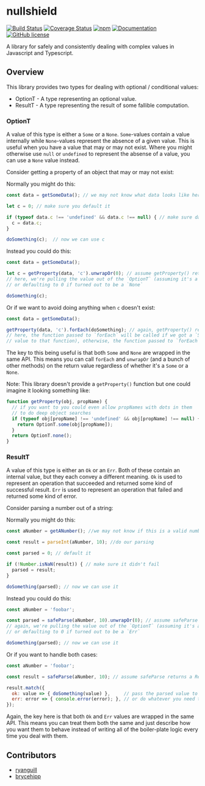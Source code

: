 # nullshield

[![Build Status](https://travis-ci.org/iwburns/nullshield.svg?branch=master)](https://travis-ci.org/iwburns/nullshield)
[![Coverage Status](https://coveralls.io/repos/github/iwburns/nullshield/badge.svg?branch=master)](https://coveralls.io/github/iwburns/nullshield?branch=master)
[![npm](https://img.shields.io/badge/npm-npm-green.svg)](https://www.npmjs.com/package/nullshield)
[![Documentation](https://img.shields.io/badge/docs-gh--pages-blue.svg)](https://iwburns.github.com/nullshield)
[![GitHub license](https://img.shields.io/github/license/iwburns/nullshield.svg)](https://github.com/iwburns/nullshield/blob/master/LICENSE)

A library for safely and consistently dealing with complex values in Javascript and Typescript.

## Overview

This library provides two types for dealing with optional / conditional values:
* OptionT - A type representing an optional value.
* ResultT - A type representing the result of some fallible computation.

### OptionT
A value of this type is either a `Some` or a `None`. `Some`-values contain a value internally while `None`-values represent the absence of a given value.  This is useful when you have a value that may or may not exist.  Where you might otherwise use `null` or `undefined` to represent the absense of a value, you can use a `None` value instead.

Consider getting a property of an object that may or may not exist:

Normally you might do this:
```javascript
const data = getSomeData(); // we may not know what data looks like here

let c = 0; // make sure you default it

if (typeof data.c !== 'undefined' && data.c !== null) { // make sure data.c exists
  c = data.c;
}

doSomething(c);  // now we can use c
```
Instead you could do this:
```javascript
const data = getSomeData();

let c = getProperty(data, 'c').unwrapOr(0); // assume getProperty() returns an `OptionT`
// here, we're pulling the value out of the `OptionT` (assuming it's a `Some`)
// or defaulting to 0 if turned out to be a `None`

doSomething(c);
```
Or if we want to avoid doing anything when `c` doesn't exist:
```javascript
const data = getSomeData();

getProperty(data, 'c').forEach(doSomething); // again, getProperty() returns an `OptionT`
// here, the function passed to `forEach` will be called if we got a `Some` (passing the internal
// value to that function), otherwise, the function passed to `forEach` will be ignored
```
The key to this being useful is that both `Some` and `None` are wrapped in the same API. This means you can call `forEach` and `unwrapOr` (and a bunch of other methods) on the return value regardless of whether it's a `Some` or a `None`.

Note: This library doesn't provide a `getProperty()` function but one could imagine it looking something like:
```javascript
function getProperty(obj, propName) {
  // if you want to you could even allow propNames with dots in them
  // to do deep object searches
  if (typeof obj[propName] !== 'undefined' && obj[propName] !== null) {
    return OptionT.some(obj[propName]);
  }
  return OptionT.none();
}
```

### ResultT
A value of this type is either an `Ok` or an `Err`.  Both of these contain an internal value, but they each convey a different meaning.  `Ok` is used to represent an operation that succeeded and returned some kind of successful result.  `Err` is used to represent an operation that failed and returned some kind of error.

Consider parsing a number out of a string:

Normally you might do this:
```javascript
const aNumber = getANumber(); //we may not know if this is a valid number

const result = parseInt(aNumber, 10); //do our parsing

const parsed = 0; // default it

if (!Number.isNaN(result)) { // make sure it didn't fail
  parsed = result;
}

doSomething(parsed); // now we can use it
```
Instead you could do this:
```javascript
const aNumber = 'foobar';

const parsed = safeParse(aNumber, 10).unwrapOr(0); // assume safeParse returns a ResultT
// again, we're pulling the value out of the `OptionT` (assuming it's an `Ok` this time)
// or defaulting to 0 if turned out to be a `Err`

doSomething(parsed); // now we can use it
```
Or if you want to handle both cases:
```javascript
const aNumber = 'foobar';

const result = safeParse(aNumber, 10); // assume safeParse returns a ResultT

result.match({
  ok: value => { doSomething(value) },     // pass the parsed value to `doSomething`
  err: error => { console.error(error); }, // or do whatever you need to do with the error
});
```
Again, the key here is that both `Ok` and `Err` values are wrapped in the same API. This means you can treat them both the same and just describe how you want them to behave instead of writing all of the boiler-plate logic every time you deal with them.

## Contributors
* [ryanguill](https://github.com/ryanguill)
* [brycehipp](https://github.com/brycehipp)
